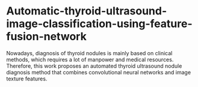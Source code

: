 # Automatic-thyroid-ultrasound-image-classification-using-feature-fusion-network
Nowadays, diagnosis of thyroid nodules is mainly based on clinical methods, which requires a lot of manpower and medical resources. Therefore, this work proposes an automated thyroid ultrasound nodule diagnosis method that combines convolutional neural networks and image texture features.
